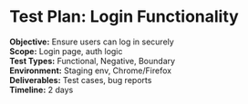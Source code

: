 # Test Plan: Login Functionality

**Objective:** Ensure users can log in securely  
**Scope:** Login page, auth logic  
**Test Types:** Functional, Negative, Boundary  
**Environment:** Staging env, Chrome/Firefox  
**Deliverables:** Test cases, bug reports  
**Timeline:** 2 days
